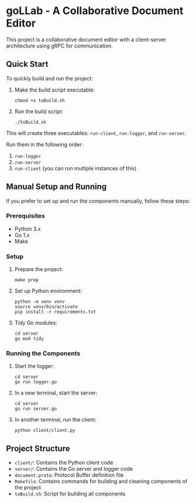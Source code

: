 # goLLab -  A Collaborative Document Editor

This project is a collaborative document editor with a client-server architecture using gRPC for communication.

## Quick Start

To quickly build and run the project:

1. Make the build script executable:
   ```
   chmod +x toBuild.sh
   ```

2. Run the build script:
   ```
   ./toBuild.sh
   ```

This will create three executables: `run-client`, `run-logger`, and `run-server`.

Run them in the following order:

1. `run-logger`
2. `run-server`
3. `run-client` (you can run multiple instances of this)

## Manual Setup and Running

If you prefer to set up and run the components manually, follow these steps:

### Prerequisites

- Python 3.x
- Go 1.x
- Make

### Setup

1. Prepare the project:
   ```
   make prep
   ```

2. Set up Python environment:
   ```
   python -m venv venv
   source venv/bin/activate
   pip install -r requirements.txt
   ```

3. Tidy Go modules:
   ```
   cd server
   go mod tidy
   ```

### Running the Components

1. Start the logger:
   ```
   cd server
   go run logger.go
   ```

2. In a new terminal, start the server:
   ```
   cd server
   go run server.go
   ```

3. In another terminal, run the client:
   ```
   python client/client.py
   ```

## Project Structure

- `client/`: Contains the Python client code
- `server/`: Contains the Go server and logger code
- `document.proto`: Protocol Buffer definition file
- `Makefile`: Contains commands for building and cleaning components of the project
- `toBuild.sh`: Script for building all components
